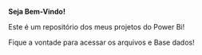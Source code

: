 **Seja Bem-Vindo!**

Este é um repositório dos meus projetos do Power Bi!

Fique a vontade para acessar os arquivos e Base dados!
